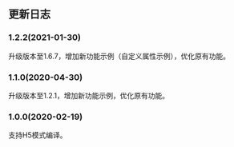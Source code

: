 
## 更新日志

### 1.2.2(2021-01-30)
升级版本至1.6.7，增加新功能示例（自定义属性示例），优化原有功能。

### 1.1.0(2020-04-30)

升级版本至1.2.1，增加新功能示例，优化原有功能。

### 1.0.0(2020-02-19)

支持H5模式编译。